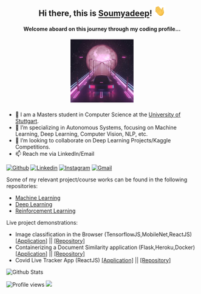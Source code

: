 <h2 align="center"> Hi there,  this is <a href="https://soumyadeepb.github.io/home/">Soumyadeep</a>! <img src="https://github.com/SoumyadeepB/SoumyadeepB/blob/main/images/Hi.gif" width="30px"></h2>

<h4 align="center"> Welcome aboard on this journey through my coding profile... </h4>
<p align="center">  
  <img src="https://github.com/SoumyadeepB/SoumyadeepB/blob/main/images/neon.gif"  width="33%" height="20%">
</p>

####
- 🔭 I am a Masters student in Computer Science at the [University of Stuttgart](https://www.uni-stuttgart.de/en/).
- 🌱 I’m specializing in Autonomous Systems, focusing on Machine Learning, Deep Learning, Computer Vision, NLP, etc.
- 👯 I’m looking to collaborate on Deep Learning Projects/Kaggle Competitions.
- 📫 Reach me via LinkedIn/Email

[![Github](https://img.shields.io/badge/-Github-000?style=flat&logo=Github&logoColor=white)](https://github.com/soumyadeepb)
[![Linkedin](https://img.shields.io/badge/-LinkedIn-blue?style=flat&logo=Linkedin&logoColor=white)](https://www.linkedin.com/in/soumyadeepb/)
[![Instagram](https://img.shields.io/badge/-Instagram-c13584?style=flat&labelColor=c13584&logo=instagram&logoColor=white)](https://www.instagram.com/soumyadeep_bh/)
[![Gmail](https://img.shields.io/badge/-Gmail-c14438?style=flat&logo=Gmail&logoColor=white)](mailto:soumyadeep.bh1994@gmail.com)


Some of my relevant project/course works can be found in the following repositories:
- [Machine Learning](https://github.com/SoumyadeepB/Machine-Learning)
- [Deep Learning](https://github.com/SoumyadeepB/DeepLearning)
- [Reinforcement Learning](https://github.com/SoumyadeepB/Reinforcement-Learning)

Live project demonstrations:
- Image classification in the Browser (TensorflowJS,MobileNet,ReactJS) [[Application]](https://soumyadeepb.github.io/image-classifier/) || [[Repository]](https://github.com/SoumyadeepB/image-classifier/tree/master)
- Containerizing a Document Similarity application (Flask,Heroku,Docker) [[Application]](https://docapp-sbh.herokuapp.com/) || [[Repository]](https://github.com/SoumyadeepB/document-similarity-heroku)
- Covid Live Tracker App (ReactJS) [[Application]](https://soumyadeepb.github.io/covid-tracker/) || [[Repository]](https://github.com/SoumyadeepB/covid-tracker)

![Github Stats](https://github-readme-stats.vercel.app/api?username=soumyadeepb&count_private=true&show_icons=true&include_all_commits=true&theme=gotham)

![Profile views](https://gpvc.arturio.dev/soumyadeepb)  <img src="https://img.shields.io/github/followers/soumyadeepb?label=Follow" style=" float:left, margin-right:10px" />

